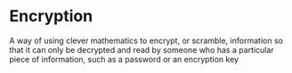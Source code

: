 [Title]: # (Encryption)
[Order]: # (33)

# Encryption

A way of using clever mathematics to encrypt, or scramble, information so that it can only be decrypted and read by someone who has a particular piece of information, such as a password or an encryption key
